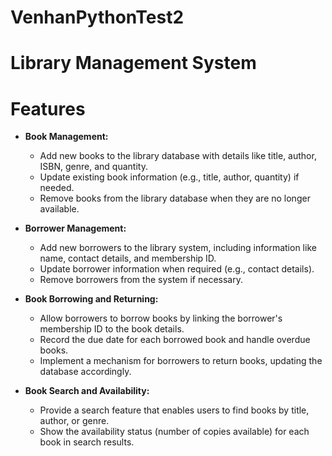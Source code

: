 # VenhanPythonTest2

# Library Management System

# Features

- **Book Management:**
  - Add new books to the library database with details like title, author, ISBN, genre, and quantity.
  - Update existing book information (e.g., title, author, quantity) if needed.
  - Remove books from the library database when they are no longer available.

- **Borrower Management:**
  - Add new borrowers to the library system, including information like name, contact details, and membership ID.
  - Update borrower information when required (e.g., contact details).
  - Remove borrowers from the system if necessary.

- **Book Borrowing and Returning:**
  - Allow borrowers to borrow books by linking the borrower's membership ID to the book details.
  - Record the due date for each borrowed book and handle overdue books.
  - Implement a mechanism for borrowers to return books, updating the database accordingly.

- **Book Search and Availability:**
  - Provide a search feature that enables users to find books by title, author, or genre.
  - Show the availability status (number of copies available) for each book in search results.

